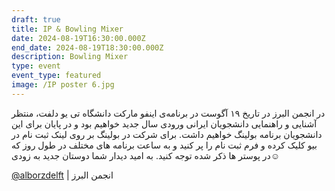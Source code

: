 ```yaml
---
draft: true
title: IP & Bowling Mixer
date: 2024-08-19T16:30:00.000Z
end_date: 2024-08-19T18:30:00.000Z
description: Bowling Mixer
type: event
event_type: featured
image: /IP poster 6.jpg
---
```


در انجمن البرز در تاریخ ۱۹ آگوست در برنامه‌ی اینفو مارکت دانشگاه تی یو دلفت، منتظر آشنایی و راهنمایی دانشجویان ایرانی ورودی سال جدید خواهیم بود و در پایان برای این دانشجویان برنامه بولینگ خواهیم داشت. برای شرکت در بولینگ بر روی لینک ثبت نام در بیو کلیک کرده و فرم ثبت نام را پر کنید و به ساعت برنامه های مختلف در طول روز که در پوستر ها ذکر شده توجه کنید. به امید دیدار شما دوستان جدید به زودی☺️

[@alborzdelft](https://www.instagram.com/alborzdelft/) | انجمن البرز

